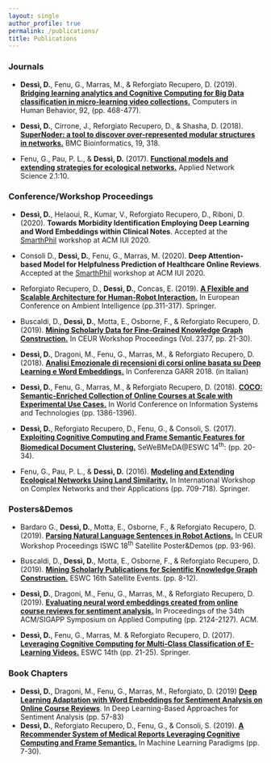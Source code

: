 ```yaml
---
layout: single
author_profile: true
permalink: /publications/
title: Publications
---
```


### Journals
- **Dessì, D.**, Fenu, G., Marras, M., & Reforgiato Recupero, D. (2019). [**Bridging learning analytics and Cognitive Computing for Big Data classification in micro-learning video collections.**](https://www.sciencedirect.com/science/article/pii/S0747563218301092) Computers in Human Behavior, 92, (pp. 468-477). 

- **Dessì, D.**, Cirrone, J., Reforgiato Recupero, D., & Shasha, D. (2018). [**SuperNoder: a tool to discover over-represented modular structures in networks.**](https://bmcbioinformatics.biomedcentral.com/articles/10.1186/s12859-018-2350-8) BMC Bioinformatics, 19, 318. 

- Fenu, G., Pau, P. L., & **Dessì, D.** (2017). [**Functional models and extending strategies for ecological networks.**](https://link.springer.com/article/10.1007/s41109-017-0032-5) Applied Network Science 2.1:10.



### Conference/Workshop Proceedings

- **Dessì, D.**, Helaoui, R., Kumar, V., Reforgiato Recupero, D., Riboni, D. (2020). **Towards Morbidity Identification Employing Deep Learning and
Word Embeddings within Clinical Notes**. Accepted at the [SmarthPhil](https://hri.unica.it/SmartPhil/) workshop at ACM IUI 2020.

- Consoli D., **Dessì, D.**, Fenu, G., Marras, M. (2020). **Deep Attention-based Model for Helpfulness Prediction of Healthcare Online Reviews**. Accepted at the [SmarthPhil](https://hri.unica.it/SmartPhil/) workshop at ACM IUI 2020.

- Reforgiato Recupero, D., **Dessì, D.**, Concas, E. (2019). [**A Flexible and Scalable Architecture for Human-Robot Interaction.**](https://link.springer.com/chapter/10.1007/978-3-030-34255-5_21) In European Conference on Ambient Intelligence (pp.311-317). Springer. 

- Buscaldi, D., **Dessì, D.**, Motta, E., Osborne, F., & Reforgiato Recupero, D. (2019). [**Mining Scholarly Data for Fine-Grained Knowledge Graph Construction.**](http://ceur-ws.org/Vol-2377/paper_3.pdf) In CEUR Workshop Proceedings (Vol. 2377, pp. 21-30).

- **Dessì, D.**, Dragoni, M., Fenu, G., Marras, M., & Reforgiato Recupero, D. (2018). [**Analisi Emozionale di recensioni di corsi online basata su Deep Learning e Word Embeddings.**](https://www.garr.it/it/chi-siamo/documenti/selected-papers/selected-papers-conferenza-2018/4712-selected-papers-conferenza-2018-16-dessi) In Conferenza GARR 2018. (in Italian)

- **Dessì, D.**, Fenu, G., Marras, M., & Reforgiato Recupero, D. (2018). [**COCO: Semantic-Enriched Collection of Online Courses at Scale with Experimental Use Cases.**](https://link.springer.com/chapter/10.1007/978-3-319-77712-2_133)  In World Conference on Information Systems and Technologies (pp. 1386-1396).

 - **Dessì, D.**, Reforgiato Recupero, D., Fenu, G., & Consoli, S. (2017). [**Exploiting Cognitive Computing and Frame Semantic Features for Biomedical Document Clustering.**](http://ceur-ws.org/Vol-1948/paper3.pdf) SeWeBMeDA@ESWC 14<sup>th</sup>: (pp. 20-34). 

- Fenu, G., Pau, P. L., & **Dessì, D.** (2016). [**Modeling and Extending Ecological Networks Using Land Similarity.**](https://link.springer.com/chapter/10.1007/978-3-319-50901-3_56) In International Workshop on Complex Networks and their Applications (pp. 709-718). Springer.


### Posters&Demos
- Bardaro G., **Dessì, D.**, Motta, E., Osborne, F., & Reforgiato Recupero, D. (2019). [**Parsing Natural Language Sentences in Robot Actions.**](http://ceur-ws.org/Vol-2456/paper24.pdf) In CEUR Workshop Proceedings ISWC 18<sup>th</sup> Satellite Poster&Demos (pp. 93-96). 

- Buscaldi, D., **Dessì, D.**, Motta, E., Osborne, F., & Reforgiato Recupero, D. (2019). [**Mining Scholarly Publications for Scientific Knowledge Graph Construction.**](https://link.springer.com/chapter/10.1007/978-3-030-32327-1_2) ESWC 16th Satellite Events. (pp. 8-12). 

- **Dessì, D.**, Dragoni, M., Fenu, G., Marras, M., & Reforgiato Recupero, D. (2019). [**Evaluating neural word embeddings created from online course reviews for sentiment analysis.**](https://dl.acm.org/citation.cfm?id=3297280.3297620) In Proceedings of the 34th ACM/SIGAPP Symposium on Applied Computing (pp. 2124-2127). ACM. 

 - **Dessì, D.**, Fenu, G., Marras, M. & Reforgiato Recupero, D. (2017). [**Leveraging Cognitive Computing for Multi-Class Classification of E-Learning Videos.**](https://link.springer.com/chapter/10.1007/978-3-319-70407-4_5) ESWC 14th (pp. 21-25). Springer.


### Book Chapters
- **Dessì, D.**, Dragoni, M., Fenu, G., Marras, M., Reforgiato, D. (2019) [**Deep Learning Adaptation with Word Embeddings for Sentiment Analysis on Online Course Reviews**](https://link.springer.com/chapter/10.1007/978-981-15-1216-2_3). In Deep Learning-Based Approaches for Sentiment Analysis (pp. 57-83)
- **Dessì, D.**, Reforgiato Recupero, D., Fenu, G., & Consoli, S. (2019). [**A Recommender System of Medical Reports Leveraging Cognitive Computing and Frame Semantics.**](https://link.springer.com/chapter/10.1007/978-3-319-94030-4_2) In Machine Learning Paradigms (pp. 7-30).





